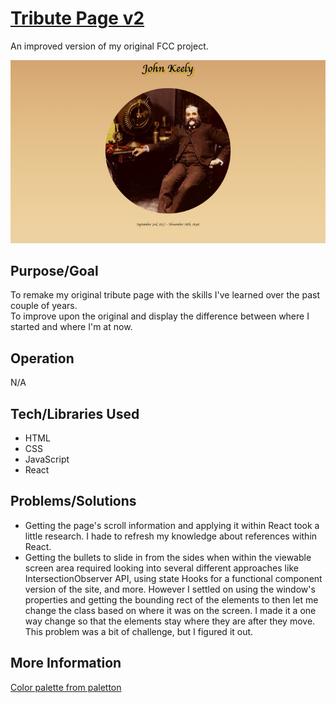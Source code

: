# [Tribute Page v2]()
An improved version of my original FCC project.

![Screenshot](screenshot.jpg)

## Purpose/Goal
To remake my original tribute page with the skills I've learned over the past couple of years.  
To improve upon the original and display the difference between where I started and where I'm at now.

## Operation
N/A

## Tech/Libraries Used
* HTML
* CSS
* JavaScript
* React

## Problems/Solutions
* Getting the page's scroll information and applying it within React took a little research. I hade to refresh my knowledge about references within React.
* Getting the bullets to slide in from the sides when within the viewable screen area required looking into several different approaches like IntersectionObserver API, using state Hooks for a functional component version of the site, and more. However I settled on using the window's properties and getting the bounding rect of the elements to then let me change the class based on where it was on the screen. I made it a one way change so that the elements stay where they are after they move. This problem was a bit of challenge, but I figured it out.

## More Information
[Color palette from paletton](https://paletton.com/#uid=50Q0u0kt5i6k3qVoYnmzOedKr9-)
